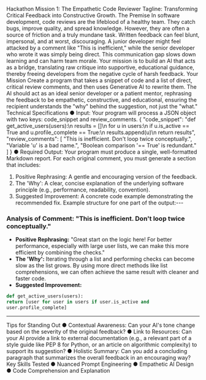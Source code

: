 Hackathon Mission 1: The Empathetic Code Reviewer
Tagline: Transforming Critical Feedback into Constructive Growth.
The Premise
In software development, code reviews are the lifeblood of a healthy team. They catch
bugs, improve quality, and spread knowledge. However, they are often a source of
friction and a truly mundane task. Written feedback can feel blunt, impersonal, and at
worst, discouraging. A junior developer might feel attacked by a comment like "This is
inefficient," while the senior developer who wrote it was simply being direct. This
communication gap slows down learning and can harm team morale. Your mission is
to build an AI that acts as a bridge, translating raw critique into supportive,
educational guidance, thereby freeing developers from the negative cycle of harsh
feedback.
Your Mission
Create a program that takes a snippet of code and a list of direct, critical review
comments, and then uses Generative AI to rewrite them. The AI should act as an ideal
senior developer or a patient mentor, rephrasing the feedback to be empathetic,
constructive, and educational, ensuring the recipient understands the "why" behind
the suggestion, not just the "what."
Technical Specifications
● Input: Your program will process a JSON object with two keys: code_snippet and
review_comments.
{
"code_snippet": "def get_active_users(users):\n results = []\n for u in users:\n
if u.is_active == True and u.profile_complete == True:\n results.append(u)\n
return results",
"review_comments": [
"This is inefficient. Don't loop twice conceptually.",
"Variable 'u' is a bad name.",
"Boolean comparison '== True' is redundant."
]
}
● Required Output: Your program must produce a single, well-formatted
Markdown report. For each original comment, you must generate a section that
includes:

1. Positive Rephrasing: A gentle and encouraging version of the feedback.
2. The 'Why': A clear, concise explanation of the underlying software principle
(e.g., performance, readability, convention).
3. Suggested Improvement: A concrete code example demonstrating the
recommended fix.
Example structure for one part of the output:---
### Analysis of Comment: "This is inefficient. Don't loop twice conceptually."
* **Positive Rephrasing:** "Great start on the logic here! For better
performance, especially with large user lists, we can make this more efficient
by combining the checks."
* **The 'Why':** Iterating through a list and performing checks can become slow
as the list grows. By using more direct methods like list comprehensions, we
can often achieve the same result with cleaner and faster code.
* **Suggested Improvement:**
```python
def get_active_users(users):
return [user for user in users if user.is_active and
user.profile_complete]
```
---
Tips for Standing Out
● Contextual Awareness: Can your AI's tone change based on the severity of the
original feedback?
● Link to Resources: Can your AI provide a link to external documentation (e.g., a
relevant part of a style guide like PEP 8 for Python, or an article on algorithmic
complexity) to support its suggestion?
● Holistic Summary: Can you add a concluding paragraph that summarizes the
overall feedback in an encouraging way?
Key Skills Tested
● Nuanced Prompt Engineering
● Empathetic AI Design
● Code Comprehension and Explanation
